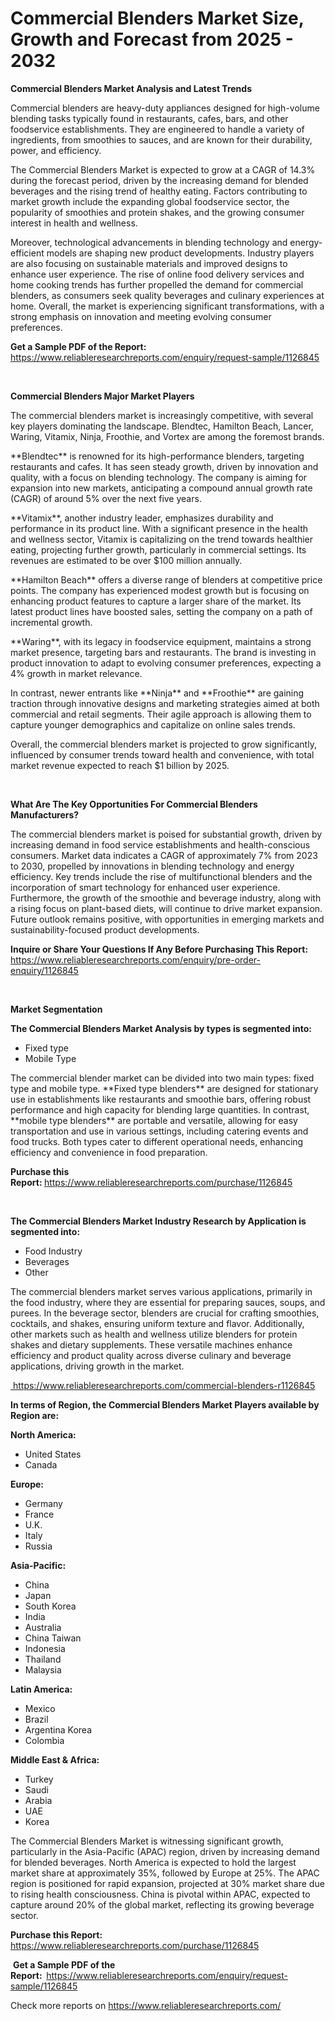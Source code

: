 <p><h1>Commercial Blenders Market Size, Growth and Forecast from 2025 - 2032</h1></p><p><strong>Commercial Blenders Market Analysis and Latest Trends</strong></p>
<p><p>Commercial blenders are heavy-duty appliances designed for high-volume blending tasks typically found in restaurants, cafes, bars, and other foodservice establishments. They are engineered to handle a variety of ingredients, from smoothies to sauces, and are known for their durability, power, and efficiency.</p><p>The Commercial Blenders Market is expected to grow at a CAGR of 14.3% during the forecast period, driven by the increasing demand for blended beverages and the rising trend of healthy eating. Factors contributing to market growth include the expanding global foodservice sector, the popularity of smoothies and protein shakes, and the growing consumer interest in health and wellness. </p><p>Moreover, technological advancements in blending technology and energy-efficient models are shaping new product developments. Industry players are also focusing on sustainable materials and improved designs to enhance user experience. The rise of online food delivery services and home cooking trends has further propelled the demand for commercial blenders, as consumers seek quality beverages and culinary experiences at home. Overall, the market is experiencing significant transformations, with a strong emphasis on innovation and meeting evolving consumer preferences.</p></p>
<p><strong>Get a Sample PDF of the Report:&nbsp;</strong> <a href="https://www.reliableresearchreports.com/enquiry/request-sample/1126845?utm_campaign=2098&utm_medium=2&utm_source=Github&utm_content=ia&utm_term=09042025&utm_id=commercial-blenders">https://www.reliableresearchreports.com/enquiry/request-sample/1126845</a></p>
<p>&nbsp;</p>
<p><strong>Commercial Blenders Major Market Players</strong></p>
<p><p>The commercial blenders market is increasingly competitive, with several key players dominating the landscape. Blendtec, Hamilton Beach, Lancer, Waring, Vitamix, Ninja, Froothie, and Vortex are among the foremost brands.</p><p>**Blendtec** is renowned for its high-performance blenders, targeting restaurants and cafes. It has seen steady growth, driven by innovation and quality, with a focus on blending technology. The company is aiming for expansion into new markets, anticipating a compound annual growth rate (CAGR) of around 5% over the next five years.</p><p>**Vitamix**, another industry leader, emphasizes durability and performance in its product line. With a significant presence in the health and wellness sector, Vitamix is capitalizing on the trend towards healthier eating, projecting further growth, particularly in commercial settings. Its revenues are estimated to be over $100 million annually.</p><p>**Hamilton Beach** offers a diverse range of blenders at competitive price points. The company has experienced modest growth but is focusing on enhancing product features to capture a larger share of the market. Its latest product lines have boosted sales, setting the company on a path of incremental growth.</p><p>**Waring**, with its legacy in foodservice equipment, maintains a strong market presence, targeting bars and restaurants. The brand is investing in product innovation to adapt to evolving consumer preferences, expecting a 4% growth in market relevance.</p><p>In contrast, newer entrants like **Ninja** and **Froothie** are gaining traction through innovative designs and marketing strategies aimed at both commercial and retail segments. Their agile approach is allowing them to capture younger demographics and capitalize on online sales trends.</p><p>Overall, the commercial blenders market is projected to grow significantly, influenced by consumer trends toward health and convenience, with total market revenue expected to reach $1 billion by 2025.</p></p>
<p>&nbsp;</p>
<p><strong>What Are The Key Opportunities For Commercial Blenders Manufacturers?</strong></p>
<p><p>The commercial blenders market is poised for substantial growth, driven by increasing demand in food service establishments and health-conscious consumers. Market data indicates a CAGR of approximately 7% from 2023 to 2030, propelled by innovations in blending technology and energy efficiency. Key trends include the rise of multifunctional blenders and the incorporation of smart technology for enhanced user experience. Furthermore, the growth of the smoothie and beverage industry, along with a rising focus on plant-based diets, will continue to drive market expansion. Future outlook remains positive, with opportunities in emerging markets and sustainability-focused product developments.</p></p>
<p><strong>Inquire or Share Your Questions If Any Before Purchasing This Report:</strong> <a href="https://www.reliableresearchreports.com/enquiry/pre-order-enquiry/1126845?utm_campaign=2098&utm_medium=2&utm_source=Github&utm_content=ia&utm_term=09042025&utm_id=commercial-blenders">https://www.reliableresearchreports.com/enquiry/pre-order-enquiry/1126845</a></p>
<p>&nbsp;</p>
<p><strong>Market Segmentation</strong></p>
<p><strong>The Commercial Blenders Market Analysis by types is segmented into:</strong></p>
<p><ul><li>Fixed type</li><li>Mobile Type</li></ul></p>
<p><p>The commercial blender market can be divided into two main types: fixed type and mobile type. **Fixed type blenders** are designed for stationary use in establishments like restaurants and smoothie bars, offering robust performance and high capacity for blending large quantities. In contrast, **mobile type blenders** are portable and versatile, allowing for easy transportation and use in various settings, including catering events and food trucks. Both types cater to different operational needs, enhancing efficiency and convenience in food preparation.</p></p>
<p><strong>Purchase this Report:&nbsp;</strong><a href="https://www.reliableresearchreports.com/purchase/1126845?utm_campaign=2098&utm_medium=2&utm_source=Github&utm_content=ia&utm_term=09042025&utm_id=commercial-blenders">https://www.reliableresearchreports.com/purchase/1126845</a></p>
<p>&nbsp;</p>
<p><strong>The Commercial Blenders Market Industry Research by Application is segmented into:</strong></p>
<p><ul><li>Food Industry</li><li>Beverages</li><li>Other</li></ul></p>
<p><p>The commercial blenders market serves various applications, primarily in the food industry, where they are essential for preparing sauces, soups, and purees. In the beverage sector, blenders are crucial for crafting smoothies, cocktails, and shakes, ensuring uniform texture and flavor. Additionally, other markets such as health and wellness utilize blenders for protein shakes and dietary supplements. These versatile machines enhance efficiency and product quality across diverse culinary and beverage applications, driving growth in the market.</p></p>
<p><a href="https://www.reliableresearchreports.com/commercial-blenders-r1126845?utm_campaign=2098&utm_medium=2&utm_source=Github&utm_content=ia&utm_term=09042025&utm_id=commercial-blenders">&nbsp;https://www.reliableresearchreports.com/commercial-blenders-r1126845</a></p>
<p><strong>In terms of Region, the Commercial Blenders Market Players available by Region are:</strong></p>
<p>
    <p> <strong> North America: </strong>
        <ul>
            <li>United States</li>
            <li>Canada</li>
        </ul>
        </p> 
    <p> <strong> Europe: </strong>
        <ul>
            <li>Germany</li>
            <li>France</li>
            <li>U.K.</li>
            <li>Italy</li>
            <li>Russia</li>
        </ul>
        </p> 
    <p> <strong> Asia-Pacific: </strong>
        <ul>
            <li>China</li>
            <li>Japan</li>
            <li>South Korea</li>
            <li>India</li>
            <li>Australia</li>
            <li>China Taiwan</li>
            <li>Indonesia</li>
            <li>Thailand</li>
            <li>Malaysia</li>
        </ul>
        </p> 
    <p> <strong> Latin America: </strong>
        <ul>
            <li>Mexico</li>
            <li>Brazil</li>
            <li>Argentina Korea</li>
            <li>Colombia</li>
        </ul>
        </p> 
    <p> <strong> Middle East & Africa: </strong>
        <ul>
            <li>Turkey</li>
            <li>Saudi</li>
            <li>Arabia</li>
            <li>UAE</li>
            <li>Korea</li>
        </ul>
    </p>
    </p>
<p><p>The Commercial Blenders Market is witnessing significant growth, particularly in the Asia-Pacific (APAC) region, driven by increasing demand for blended beverages. North America is expected to hold the largest market share at approximately 35%, followed by Europe at 25%. The APAC region is positioned for rapid expansion, projected at 30% market share due to rising health consciousness. China is pivotal within APAC, expected to capture around 20% of the global market, reflecting its growing beverage sector.</p></p>
<p><strong>Purchase this Report: </strong><a href="https://www.reliableresearchreports.com/purchase/1126845?utm_campaign=2098&utm_medium=2&utm_source=Github&utm_content=ia&utm_term=09042025&utm_id=commercial-blenders">https://www.reliableresearchreports.com/purchase/1126845</a></p>
<p>&nbsp;<strong>Get a Sample PDF of the Report:&nbsp;&nbsp;</strong><a href="https://www.reliableresearchreports.com/enquiry/request-sample/1126845?utm_campaign=2098&utm_medium=2&utm_source=Github&utm_content=ia&utm_term=09042025&utm_id=commercial-blenders">https://www.reliableresearchreports.com/enquiry/request-sample/1126845</a></p>
<p><strong></strong></p>
<p>Check more reports on <a href="https://www.reliableresearchreports.com/?utm_campaign=2098&utm_medium=2&utm_source=Github&utm_content=ia&utm_term=09042025&utm_id=commercial-blenders">https://www.reliableresearchreports.com/</a></p>